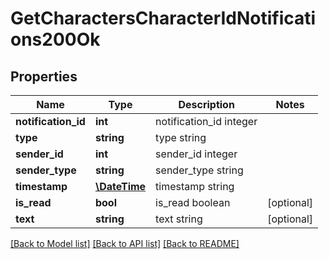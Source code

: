 # GetCharactersCharacterIdNotifications200Ok

## Properties
Name | Type | Description | Notes
------------ | ------------- | ------------- | -------------
**notification_id** | **int** | notification_id integer | 
**type** | **string** | type string | 
**sender_id** | **int** | sender_id integer | 
**sender_type** | **string** | sender_type string | 
**timestamp** | [**\DateTime**](\DateTime.md) | timestamp string | 
**is_read** | **bool** | is_read boolean | [optional] 
**text** | **string** | text string | [optional] 

[[Back to Model list]](../README.md#documentation-for-models) [[Back to API list]](../README.md#documentation-for-api-endpoints) [[Back to README]](../README.md)


